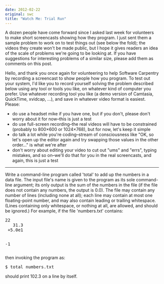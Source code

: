 ```yaml
---
date: 2012-02-22
original: swc
title: "Watch Me: Trial Run"
---
```

<p>A dozen people have come forward since I asked last week for volunteers to make short screencasts showing how they program. I just sent them a sample problem to work on to test things out (see below the fold); the videos they create won't be made public, but I hope it gives readers an idea of the scale of problems we're going to be looking at. If you have suggestions for interesting problems of a similar size, please add them as comments on this post.</p>
<p>Hello, and thank you once again for volunteering to help Software Carpentry by recording a screencast to show people how you program. To test out your system, I'd like you to record yourself solving the problem described below using any tool or tools you like, on whatever kind of computer you prefer. Use whatever recording tool you like (a demo version of Camtasia, QuickTime, xvidcap, …), and save in whatever video format is easiest. Please:</p>
<ul>
<li>do use a headset mike if you have one, but if you don't, please don't worry about it for now–this is just a test</li>
<li>do use full-screen recording–the real videos will have to be constrained (probably to 800×600 or 1024×768), but for now, let's keep it simple</li>
<li>do talk a lot while you're coding–stream of consciousness like "OK, so let's open up the editor again and try swapping those values in the other order…" is what we're after</li>
<li>don't worry about editing your video to cut out "ums" and "errs", typing mistakes, and so on–we'll do that for you in the real screencasts, and again, this is just a test</li>
</ul>
<hr />
<p>Write a command-line program called 'total' to add up the numbers in a data file. The input file's name is given to the program as its sole command-line argument; its only output is the sum of the numbers in the file (if the file does not contain any numbers, the output is 0.0). The file may contain any number of lines (including none at all); each line may contain at most one floating-point number, and may also contain leading or trailing whitespace. (Lines containing only whitespace, or nothing at all, are allowed, and should be ignored.) For example, if the file 'numbers.txt' contains:</p>
<pre>22
   31.3
 +5.0e1

-1</pre>
<p>then invoking the program as:</p>
<pre>$ total numbers.txt</pre>
<p>should print 102.3 on a line by itself.</p>
